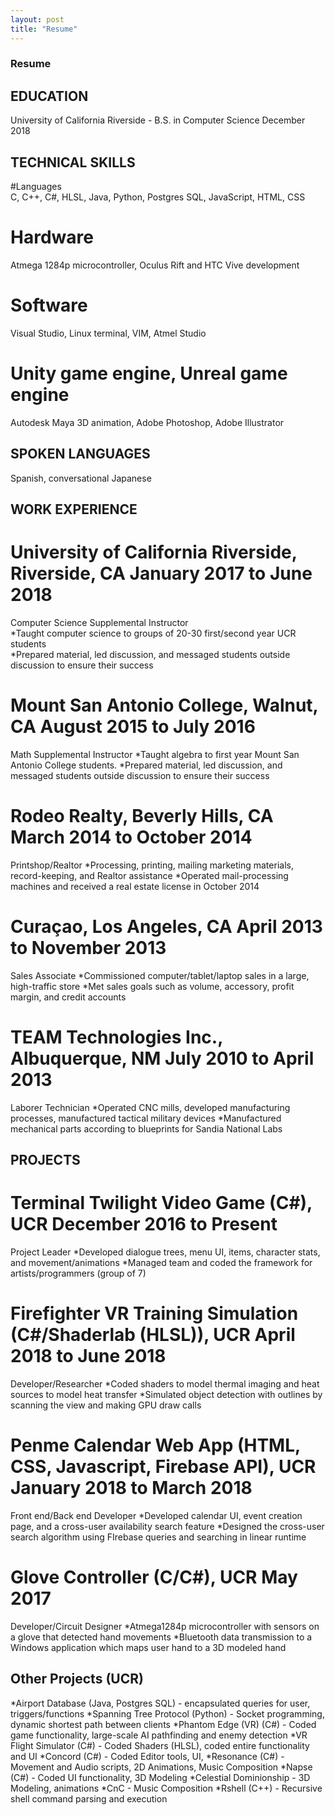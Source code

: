 ```yaml
---
layout: post
title: "Resume"
---
```

### Resume

## EDUCATION
University of California Riverside - B.S. in Computer Science 	                                                          December 2018
                           
## TECHNICAL SKILLS  
#Languages    
C, C++, C#, HLSL, Java, Python, Postgres SQL, JavaScript, HTML, CSS  
# Hardware  
Atmega 1284p microcontroller, Oculus Rift and HTC Vive development  
# Software  
Visual Studio, Linux terminal, VIM, Atmel Studio  
# Unity game engine, Unreal game engine  
Autodesk Maya 3D animation, Adobe Photoshop, Adobe Illustrator  

## SPOKEN LANGUAGES  
Spanish, conversational Japanese  

## WORK EXPERIENCE  
# University of California Riverside, Riverside, CA	                                                           January 2017 to June 2018
Computer Science Supplemental Instructor  
*Taught computer science to groups of 20-30 first/second year UCR students  
*Prepared material, led discussion, and messaged students outside discussion to ensure their success  

# Mount San Antonio College, Walnut, CA			                                            August 2015 to July 2016
Math Supplemental Instructor
*Taught algebra to first year Mount San Antonio College students.
*Prepared material, led discussion, and messaged students outside discussion to ensure their success

# Rodeo Realty, Beverly Hills, CA     		  		   	                   March 2014 to October 2014
Printshop/Realtor
*Processing, printing, mailing marketing materials, record-keeping, and Realtor assistance
*Operated mail-processing machines and received a real estate license in October 2014

# Curaçao, Los Angeles, CA 		                 April 2013 to November 2013
Sales Associate
*Commissioned computer/tablet/laptop sales in a large, high-traffic store
*Met sales  goals such as volume, accessory, profit margin, and credit accounts

# TEAM Technologies Inc., Albuquerque, NM                                                                                    July 2010 to April 2013
Laborer Technician
*Operated CNC mills, developed manufacturing processes, manufactured tactical military devices
*Manufactured mechanical parts according to  blueprints for Sandia National Labs

## PROJECTS
# Terminal Twilight Video Game (C#), UCR                                                                           December 2016 to Present
Project Leader
*Developed  dialogue trees, menu UI, items, character stats, and movement/animations
*Managed team and coded the framework for artists/programmers (group of 7)

# Firefighter VR Training Simulation (C#/Shaderlab (HLSL)), UCR	             April 2018 to June 2018
Developer/Researcher
*Coded shaders to model thermal imaging and heat sources to model heat transfer
*Simulated object detection with outlines by scanning the view  and making GPU draw calls

# Penme Calendar Web App (HTML, CSS, Javascript, Firebase API), UCR	             January 2018 to March 2018
Front end/Back end Developer
*Developed calendar UI, event creation page, and a cross-user availability search feature
*Designed the cross-user search algorithm using FIrebase queries and searching in linear runtime

# Glove Controller (C/C#), UCR	                                                                                                                                     May 2017
Developer/Circuit Designer
*Atmega1284p microcontroller with sensors on a glove that detected hand movements 
*Bluetooth data transmission to a Windows application which maps user hand to a 3D modeled hand

## Other Projects (UCR)                                                                                         
*Airport Database (Java, Postgres SQL) - encapsulated queries for user, triggers/functions
*Spanning Tree Protocol (Python) - Socket programming, dynamic shortest path between clients
*Phantom Edge (VR) (C#) - Coded game functionality, large-scale AI pathfinding and enemy detection
*VR Flight Simulator (C#) - Coded Shaders (HLSL), coded entire functionality and UI
*Concord  (C#) - Coded Editor tools, UI, 
*Resonance  (C#) - Movement and Audio scripts, 2D Animations, Music Composition
*Napse  (C#) - Coded UI functionality, 3D Modeling
*Celestial Dominionship - 3D Modeling, animations
*CnC - Music Composition
*Rshell (C++) - Recursive shell command parsing and execution
